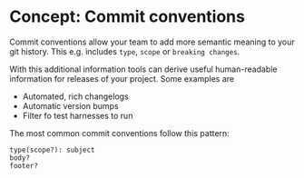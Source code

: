 # Concept: Commit conventions

Commit conventions allow your team to add more semantic meaning to your git history. This e.g. includes `type`, `scope` or `breaking changes`. 

With this additional information tools can derive useful human-readable information for releases of your project. Some examples are

* Automated, rich changelogs
* Automatic version bumps
* Filter fo test harnesses to run

The most common commit conventions follow this pattern:

```
type(scope?): subject
body?
footer?
```
